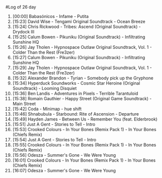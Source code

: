 #Log of 26 day

1. [00:00] Babasónicos - Infame - Putita
1. [15:23] David Wise - Tengami Original Soundtrack - Ocean Breeze
1. [15:24] Chris Rickwood - Tribes: Ascend (Original Soundtrack) - Drydock III
1. [15:25] Calum Bowen - Pikuniku (Original Soundtrack) - Infiltrating Sunshine HQ
1. [15:26] Jay Tholen - Hypnospace Outlaw Original Soundtrack, Vol. 1 - Colder Than the Rest (Fre3zer)
1. [15:27] Calum Bowen - Pikuniku (Original Soundtrack) - Infiltrating Sunshine HQ
1. [15:29] Jay Tholen - Hypnospace Outlaw Original Soundtrack, Vol. 1 - Colder Than the Rest (Fre3zer)
1. [15:32] Alexander Brandon - Tyrian - Somebody pick up the Gryphone
1. [15:34] Hyperduck Soundworks - Cosmic Star Heroine (Original Soundtrack) - Looming Disquiet
1. [15:36] Ben Landis - Adventures in Pixels - Terrible Tarantuloid
1. [15:38] Romain Gauthier - Happy Street (Original Game Soundtrack) - Main Street
1. [15:42] Coda - Minimap - hue shift
1. [15:46] Shnabubula - Starbound: Rite of Ascension - Departure
1. [15:49] Hayden James - Between Us - Remember You (feat. Elderbrook)
1. [15:51] Just A Gent - Stories to Tell - Intro
1. [15:53] Crooked Colours - In Your Bones (Remix Pack 1) - In Your Bones (Chiefs Remix)
1. [15:54] Just A Gent - Stories to Tell - Intro
1. [15:55] Crooked Colours - In Your Bones (Remix Pack 1) - In Your Bones (Chiefs Remix)
1. [15:56] Odesza - Summer's Gone - We Were Young
1. [16:01] Crooked Colours - In Your Bones (Remix Pack 1) - In Your Bones (Chiefs Remix)
1. [16:07] Odesza - Summer's Gone - We Were Young
